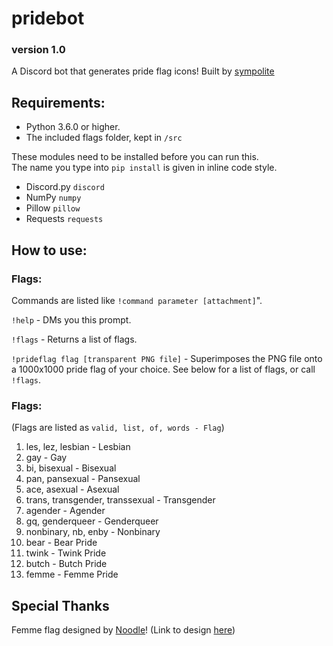 # pridebot
### version 1.0
A Discord bot that generates pride flag icons!
Built by [sympolite](http://sympolite.tumblr.com)

## Requirements:
* Python 3.6.0 or higher.
* The included flags folder, kept in `/src`

These modules need to be installed before you can run this.  
The name you type into `pip install` is given in inline code style.
* Discord.py `discord`
* NumPy `numpy`
* Pillow `pillow`
* Requests `requests`


## How to use:
### Flags:
Commands are listed like `!command parameter [attachment]`".

`!help` - DMs you this prompt.

`!flags` - Returns a list of flags.

`!prideflag flag [transparent PNG file]` - Superimposes the PNG file onto a 1000x1000 pride flag
of your choice. See below for a list of flags, or call `!flags`.

### Flags:
(Flags are listed as `valid, list, of, words - Flag`)

1. les, lez, lesbian - Lesbian 
2. gay - Gay 
3. bi, bisexual - Bisexual
4. pan, pansexual - Pansexual  
5. ace, asexual - Asexual 
6. trans, transgender, transsexual - Transgender 
7. agender - Agender 
8. gq, genderqueer - Genderqueer 
9. nonbinary, nb, enby - Nonbinary 
10. bear - Bear Pride 
11. twink - Twink Pride 
12. butch - Butch Pride 
13. femme - Femme Pride  

## Special Thanks
Femme flag designed by [Noodle](http://noodle.tumblr.com)! (Link to design [here](http://noodle.tumblr.com/post/168070202366/noodle-an-idea-for-a-femme-flag-i-saw-some))
